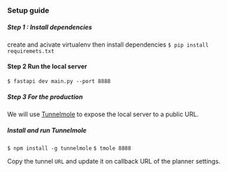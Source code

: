 ### Setup guide

##### Step 1 : Install dependencies

create and acivate virtualenv then install dependencies
`$ pip install requiremets.txt`

#### Step 2 Run the local server

`$ fastapi dev main.py --port 8888`

##### Step 3 For the production

We will use [Tunnelmole](https://github.com/robbie-cahill/tunnelmole-client) to expose the local server to a public URL.

##### Install and run Tunnelmole

`$ npm install -g tunnelmole`
`$ tmole 8888`

Copy the tunnel `URL` and update it on callback URL of the planner settings.
